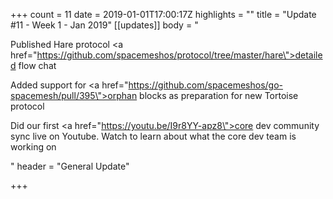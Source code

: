 +++
count = 11
date = 2019-01-01T17:00:17Z
highlights = ""
title = "Update #11 - Week 1 - Jan 2019"
[[updates]]
body = "<p>Published Hare protocol <a href=\"https://github.com/spacemeshos/protocol/tree/master/hare\">detailed flow chat</a></p><p>Added support for <a href=\"https://github.com/spacemeshos/go-spacemesh/pull/395\">orphan blocks</a> as preparation for new Tortoise protocol</p><p>Did our first <a href=\"https://youtu.be/I9r8YY-apz8\">core dev community sync</a> live on Youtube. Watch to learn about what the core dev team is working on</p>"
header = "General Update"

+++
